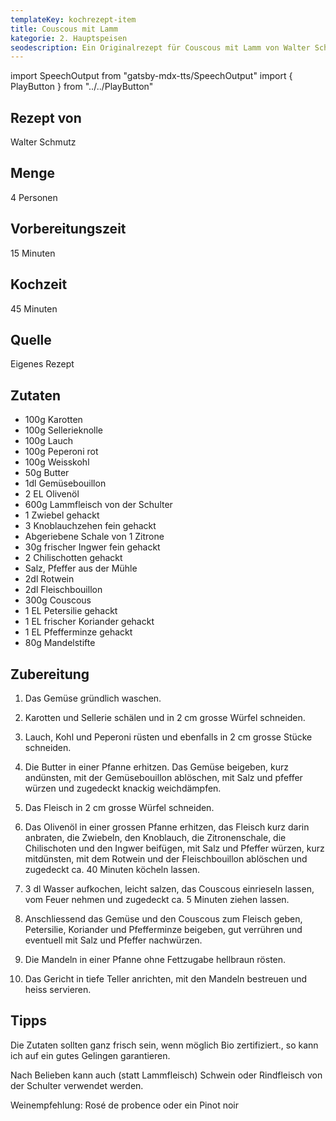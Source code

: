 ```yaml
---
templateKey: kochrezept-item
title: Couscous mit Lamm
kategorie: 2. Hauptspeisen
seodescription: Ein Originalrezept für Couscous mit Lamm von Walter Schmutz.
---
```

import SpeechOutput from "gatsby-mdx-tts/SpeechOutput"
import { PlayButton } from "../../PlayButton"

<SpeechOutput id="kochrezept-walter-schmutz-couscous-lamm" customPlayButton={PlayButton}>

## Rezept von

Walter Schmutz

## Menge

4 Personen

## Vorbereitungszeit

15 Minuten

## Kochzeit

45 Minuten

## Quelle

Eigenes Rezept

## Zutaten

* 100g Karotten 
* 100g Sellerieknolle 
* 100g Lauch 
* 100g Peperoni rot 
* 100g Weisskohl 
* 50g Butter 
* 1dl Gemüsebouillon 
* 2 EL Olivenöl 
* 600g Lammfleisch von der Schulter 
* 1 Zwiebel gehackt 
* 3 Knoblauchzehen fein gehackt 
* Abgeriebene Schale von 1 Zitrone 
* 30g frischer Ingwer fein gehackt 
* 2 Chilischotten gehackt 
* Salz, Pfeffer aus der Mühle 
* 2dl Rotwein 
* 2dl Fleischbouillon 
* 300g Couscous 
* 1 EL Petersilie gehackt 
* 1 EL frischer Koriander gehackt 
* 1 EL Pfefferminze gehackt 
* 80g Mandelstifte 

## Zubereitung

1. Das Gemüse gründlich waschen. 

1. Karotten und Sellerie schälen und in 2 cm grosse Würfel schneiden. 

1. Lauch, Kohl und Peperoni rüsten und ebenfalls in 2 cm grosse Stücke schneiden. 
1. Die Butter in einer Pfanne erhitzen. Das Gemüse beigeben, kurz andünsten, mit der Gemüsebouillon ablöschen, mit Salz und pfeffer würzen und zugedeckt knackig weichdämpfen. 
1. Das Fleisch in 2 cm grosse Würfel schneiden. 
1. Das Olivenöl in einer grossen Pfanne erhitzen, das Fleisch kurz darin anbraten, die Zwiebeln, den Knoblauch, die Zitronenschale, die Chilischoten und den Ingwer beifügen, mit Salz und Pfeffer würzen, kurz mitdünsten, mit dem Rotwein und der Fleischbouillon ablöschen und zugedeckt ca. 40 Minuten köcheln lassen. 
1. 3 dl Wasser aufkochen, leicht salzen, das Couscous einrieseln lassen, vom Feuer nehmen und zugedeckt  ca. 5 Minuten ziehen lassen. 
1. Anschliessend das Gemüse und den Couscous zum Fleisch geben, Petersilie, Koriander und Pfefferminze beigeben, gut verrühren und eventuell mit Salz und Pfeffer nachwürzen.  

1. Die Mandeln in einer Pfanne ohne Fettzugabe hellbraun rösten. 

1. Das Gericht in tiefe Teller anrichten, mit den Mandeln bestreuen und heiss servieren.

## Tipps

Die Zutaten sollten ganz frisch sein, wenn möglich Bio zertifiziert., so kann ich auf ein gutes Gelingen garantieren. 

Nach Belieben kann auch (statt Lammfleisch) Schwein oder Rindfleisch von der Schulter verwendet werden.

Weinempfehlung: Rosé de probence oder ein Pinot noir

</SpeechOutput>